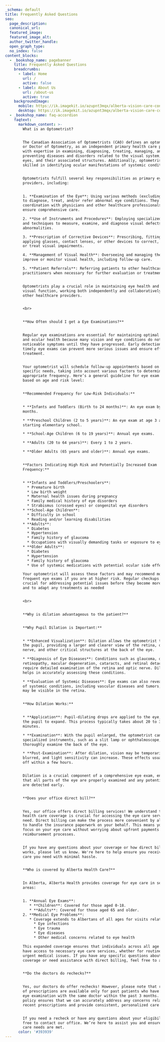 ```yaml
---
_schema: default
title: Frequently Asked Questions
seo:
  page_description:
  canonical_url:
  featured_image:
  featured_image_alt:
  author_twitter_handle:
  open_graph_type:
  no_index: false
content_blocks:
  - _bookshop_name: pagebanner
    title: Frequently Asked Questions
    breadcrumbs:
      - label: Home
        url: /
        active: false
      - label: About Us
        url: /about-us
        active: true
    backgroundImage:
      mobile: https://ik.imagekit.io/azupnt3mqx/alberta-vision-care-contact-us.webp
      desktop: https://ik.imagekit.io/azupnt3mqx/alberta-vision-care-contact-us.webp
  - _bookshop_name: faq-accordion
    faqtext:
      markdown_content: >-
        What is an Optometrist?


        The Canadian Association of Optometrists (CAO) defines an optometrist,
        or Doctor of Optometry, as an independent primary health care provider
        with expertise in examining, diagnosing, treating, managing, and
        preventing diseases and disorders related to the visual system, the
        eyes, and their associated structures. Additionally, optometrists are
        skilled in identifying ocular manifestations of systemic conditions.


        Optometrists fulfill several key responsibilities as primary eye care
        providers, including:


        1. **Examination of the Eye**: Using various methods (excluding surgery)
        to diagnose, treat, and/or refer abnormal eye conditions. They work in
        coordination with physicians and other healthcare professionals to
        ensure comprehensive care.

        2. **Use of Instruments and Procedures**: Employing specialized tools
        and techniques to measure, examine, and diagnose visual defects or eye
        abnormalities.

        3. **Prescription of Corrective Devices**: Prescribing, fitting, and
        applying glasses, contact lenses, or other devices to correct, relieve,
        or treat visual impairments.

        4. **Management of Visual Health**: Overseeing and managing therapy to
        improve or monitor visual health, including follow-up care.

        5. **Patient Referrals**: Referring patients to other healthcare
        practitioners when necessary for further evaluation or treatment.


        Optometrists play a crucial role in maintaining eye health and overall
        visual function, working both independently and collaboratively with
        other healthcare providers.


        <br>


        **How Often should I get a Eye Examinations?**


        Regular eye examinations are essential for maintaining optimal vision
        and ocular health because many vision and eye conditions do not present
        noticeable symptoms until they have progressed. Early detection through
        timely eye exams can prevent more serious issues and ensure effective
        treatment.


        Your optometrist will schedule follow-up appointments based on your
        specific needs, taking into account various factors to determine the
        appropriate frequency. Here’s a general guideline for eye exam frequency
        based on age and risk level:


        **Recommended Frequency for Low-Risk Individuals:**


        * **Infants and Toddlers (Birth to 24 months)**: An eye exam by age 6
        months.

        * **Preschool Children (2 to 5 years)**: An eye exam at age 3 and before
        starting elementary school.

        * **School-Age Children (6 to 19 years)**: Annual eye exams.

        * **Adults (20 to 64 years)**: Every 1 to 2 years.

        * **Older Adults (65 years and older)**: Annual eye exams.


        **Factors Indicating High Risk and Potentially Increased Exam
        Frequency:**


        * **Infants and Toddlers/Preschoolers**:
          * Premature birth
          * Low birth weight
          * Maternal health issues during pregnancy
          * Family medical history of eye disorders
          * Strabismus (crossed eyes) or congenital eye disorders
        * **School-Age Children**:
          * Difficulty in school
          * Reading and/or learning disabilities
        * **Adults**:
          * Diabetes
          * Hypertension
          * Family history of glaucoma
          * Occupations with visually demanding tasks or exposure to eye hazards
        * **Older Adults**:
          * Diabetes
          * Hypertension
          * Family history of glaucoma
          * Use of systemic medications with potential ocular side effects

        Your optometrist will assess these factors and may recommend more
        frequent eye exams if you are at higher risk. Regular checkups are
        crucial for addressing potential issues before they become more serious
        and to adapt any treatments as needed


        <br>


        **Why is dilation advantageous to the patient?**


        **Why Pupil Dilation is Important:**


        * **Enhanced Visualization**: Dilation allows the optometrist to open up
        the pupil, providing a larger and clearer view of the retina, optic
        nerve, and other critical structures at the back of the eye.

        * **Diagnosis of Eye Diseases**: Conditions such as glaucoma, diabetic
        retinopathy, macular degeneration, cataracts, and retinal detachment
        require detailed examination of the retina and optic nerve. Dilation
        helps in accurately assessing these conditions.

        * **Evaluation of Systemic Diseases**: Eye exams can also reveal signs
        of systemic conditions, including vascular diseases and tumors, which
        may be visible in the retina.


        **How Dilation Works:**


        * **Application**: Pupil-dilating drops are applied to the eye, causing
        the pupil to expand. This process typically takes about 20 to 30
        minutes.

        * **Examination**: With the pupil enlarged, the optometrist can use
        specialized instruments, such as a slit lamp or ophthalmoscope, to
        thoroughly examine the back of the eye.

        * **Post-Examination**: After dilation, vision may be temporarily
        blurred, and light sensitivity can increase. These effects usually wear
        off within a few hours.


        Dilation is a crucial component of a comprehensive eye exam, ensuring
        that all parts of the eye are properly examined and any potential issues
        are detected early.


        **Does your office direct bill?**


        Yes, our office offers direct billing services! We understand that
        health care coverage is crucial for accessing the eye care services you
        need. Direct billing can make the process more convenient by allowing us
        to handle the insurance paperwork on your behalf. This means you can
        focus on your eye care without worrying about upfront payments or
        reimbursement processes.


        If you have any questions about your coverage or how direct billing
        works, please let us know. We're here to help ensure you receive the
        care you need with minimal hassle.


        **Who is covered by Alberta Health Care?**


        In Alberta, Alberta Health provides coverage for eye care in several key
        areas:


        1. **Annual Eye Exams**:
           * **Children**: Covered for those aged 0-18.
           * **Adults**: Covered for those aged 65 and older.
        2. **Medical Eye Problems**:
           * Coverage extends to Albertans of all ages for visits related to medical eye issues such as:
             * Eye infections
             * Eye trauma
             * Eye diseases
             * Other medical concerns related to eye health

        This expanded coverage ensures that individuals across all age groups
        have access to necessary eye care services, whether for routine exams or
        urgent medical issues. If you have any specific questions about your
        coverage or need assistance with direct billing, feel free to ask!


        **Do the doctors do rechecks?**


        Yes, our doctors do offer rechecks! However, please note that rechecks
        of prescriptions are available only for past patients who have had an
        eye examination with the same doctor within the past 3 months. This
        policy ensures that we can accurately address any concerns related to
        recent prescriptions and provide consistent, personalized care.


        If you need a recheck or have any questions about your eligibility, feel
        free to contact our office. We’re here to assist you and ensure your eye
        care needs are met.
      color: '#393939'
---
```

